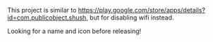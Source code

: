 This project is similar to https://play.google.com/store/apps/details?id=com.publicobject.shush, but for disabling wifi instead.

Looking for a name and icon before releasing!
